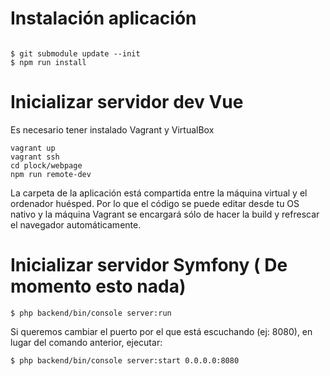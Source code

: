 # Instalación aplicación

```

$ git submodule update --init
$ npm run install

```

# Inicializar servidor dev Vue
Es necesario tener instalado Vagrant y VirtualBox

```
vagrant up
vagrant ssh
cd plock/webpage
npm run remote-dev
```

La carpeta de la aplicación está compartida entre la máquina virtual y el ordenador huésped. Por lo que
el código se puede editar desde tu OS nativo y la máquina Vagrant se encargará sólo de hacer la build
y refrescar el navegador automáticamente.

# Inicializar servidor Symfony ( De momento esto nada)

```
$ php backend/bin/console server:run

```

Si queremos cambiar el puerto por el que está escuchando (ej: 8080), en lugar del comando anterior, ejecutar:

```
$ php backend/bin/console server:start 0.0.0.0:8080
```
